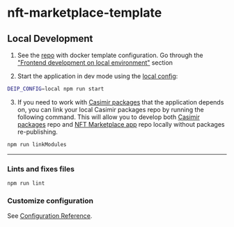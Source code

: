 # nft-marketplace-template

## Local Development

1. See the [repo](https://github.com/casimir-ai/nft-marketplace-template-docker) with docker template configuration. Go through the ["Frontend development on local environment"](https://github.com/casimir-ai/nft-marketplace-template/blob/main/config/.local.env) section

2. Start the application in dev mode using the [local config](https://github.com/casimir-ai/nft-marketplace-template/blob/main/config/.local.env):

``` bash
DEIP_CONFIG=local npm run start
```

3. If you need to work with [Casimir packages](https://github.com/casimir-ai/frontend) that the application depends on, you can link your local Casimir packages repo by running the following command. This will allow you to develop both [Casimir packages](https://github.com/casimir-ai/frontend) repo and [NFT Marketplace app](https://github.com/casimir-ai/nft-marketplace-template) repo locally without packages re-publishing.

``` bash
npm run linkModules
```

---

### Lints and fixes files
```
npm run lint
```

### Customize configuration
See [Configuration Reference](https://cli.vuejs.org/config/).
